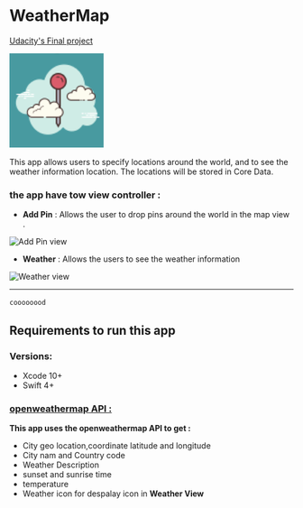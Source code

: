 #               WeatherMap
[Udacity's Final project](https://www.udacity.com)

![weather Icon](https://github.com/Abdu11a/WeaterMap/blob/master/WeatherMap/WeatherMap/Assets.xcassets/AppIcon.appiconset/Icon-App-83.5x83.5%402x.png)

This app allows users to specify locations around the world, and to see the weather information  location. The locations will be stored in Core Data.

### the app have tow view controller :
- **Add Pin**  :  Allows the user to drop pins around the world in the map view .



![Add Pin view]()

- **Weather** : Allows the users to see the weather information  

 ![Weather view]()
 
 
 ---

```
coooooood
```
## Requirements to run this app

### Versions:

- Xcode 10+
- Swift 4+

### [openweathermap API : ](https://openweathermap.org/api)

**This app uses the openweathermap API to get :**
- City geo location,coordinate latitude and longitude
- City nam and Country code
- Weather Description
- sunset and sunrise time
- temperature
- Weather icon for despalay icon in **Weather View** 

